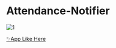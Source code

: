 # Attendance-Notifier
![1](https://user-images.githubusercontent.com/72141037/169827183-836714bf-7a59-47dc-aa1b-d0c36727c22d.png)

[✨App Like Here](https://drive.google.com/drive/folders/12JPdlCVKN69bUU-zKG8i5PkS-PvgiLDT?usp=sharing)
